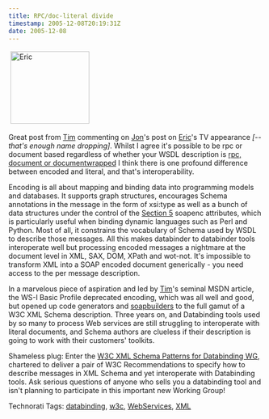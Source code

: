 ```yaml
---
title: RPC/doc-literal divide
timestamp: 2005-12-08T20:19:31Z
date: 2005-12-08
---
```


<a href="http://www.sys-con.tv/read/159683.htm"><img src="http://blog.whatfettle.com/Picture%201.png" height="143" width="156" border="0" hspace="4" vspace="4" alt="Eric" /></a>

<p>Great post from <a href="http://pluralsight.com/blogs/tewald/archive/2005/12/08/17331.aspx">Tim</a> commenting on <a href="http://weblog.infoworld.com/udell/2005/12/08.html#a1351">Jon</a>'s post on <a href="http://www.iona.com/blogs/newcomer/archives/000237.html">Eric</a>'s TV appearance <i>[--that's enough name dropping]</i>. Whilst I agree it's possible to be rpc or document based regardless of whether your WSDL description is <a href="http://www-128.ibm.com/developerworks/webservices/library/ws-whichwsdl/?ca=dgr-devx-WebServicesMVP03">rpc, document or documentwrapped</a>  I think there is one profound difference between encoded and literal, and that's interoperability.</p>
<p>Encoding is all about mapping and binding data into programming models and databases. It supports graph structures, encourages Schema annotations in the message in the form of xsi:type as well as a bunch of data structures under the control of the <a href="http://www.w3.org/TR/2000/NOTE-SOAP-20000508/#_Toc478383512">Section 5</a> soapenc attributes, which is particularly useful when binding dynamic languages such as Perl and Python. Most of all, it constrains the vocabulary of Schema used by WSDL to describe those messages. All this makes databinder to databinder tools interoperate well but processing encoded messages a nightmare at the document level in XML, SAX, DOM, XPath and wot-not. It's impossible to transform XML into a SOAP encoded document generically - you need access to the per message description.</p>
<p>In a marvelous piece of aspiration and led by <a href="http://msdn.microsoft.com/library/default.asp?url=/library/en-us/dnsoap/html/argsoape.asp">Tim</a>'s seminal MSDN article, the WS-I Basic Profile deprecated encoding, which was all well and good, but opened up code generators and <a href="http://groups.yahoo.com/group/soapbuilders/">soapbuilders</a> to the full gamut of a W3C XML Schema description. Three years on, and Databinding tools used by so many to process Web services are still struggling to interoperate with literal documents, and Schema authors are clueless if their description is going to work with their customers' toolkits.</p>
<p>Shameless plug: Enter the <a href="http://www.w3.org/2002/ws/databinding/">W3C XML Schema Patterns for Databinding WG</a>, chartered to deliver a pair of W3C Recommendations to specify how to describe messages in XML Schema and yet interoperate with Databinding tools. Ask serious questions of anyone who sells you a databinding tool and isn't planning to participate in this important new Working Group!</p>


<!-- technorati tags start --><p>Technorati Tags: <a href="http://www.technorati.com/tag/databinding" rel="tag">databinding</a>, <a href="http://www.technorati.com/tag/w3c" rel="tag">w3c</a>, <a href="http://www.technorati.com/tag/WebServices" rel="tag">WebServices</a>, <a href="http://www.technorati.com/tag/XML" rel="tag">XML</a></p><!-- technorati tags end -->